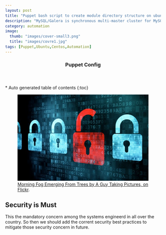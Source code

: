 ```yaml
---
layout: post
title: "Puppet bash script to create module directory structure on ubuntu-12.04 and Centoes-6.4"
description: "MySQL/Galera is synchronous multi-master cluster for MySQL/InnoDB database. The Galere replicate all the data across the whole cluster using mysqldump(default) and rsync"
category: automation
image:
  thumb: "images/cover-small3.png"
  title: "images/covre1.jpg"
tags: [Puppet,Ubuntu,Centos,Automation]
---
```


<section id="table-of-contents" class="toc hidden-phones">
  <header>
    <h3 class="delta">Puppet Config</h3>
  </header>
<div id="drawer" markdown="1">
*  Auto generated table of contents
{:toc}
</div>
</section>

<figure>
	<img src="/images/security.jpg">
	<figcaption><a href="http://www.flickr.com/photos/80901381@N04/7758832526/" title="Morning Fog Emerging From Trees by A Guy Taking Pictures, on Flickr">Morning Fog Emerging From Trees by A Guy Taking Pictures, on Flickr</a>.</figcaption>
</figure>


## Security is Must

This the mandatory concern among the systems engineerd in all over the country. So then we should add the corrent security best practices to mitigate those security concern in future.
